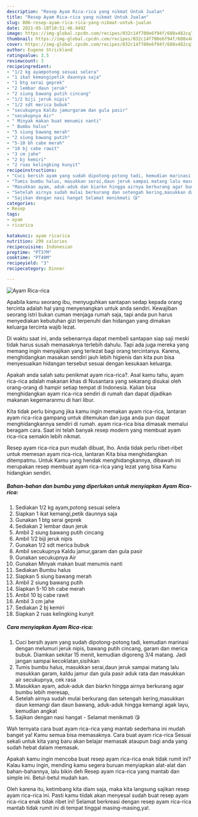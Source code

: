 ```yaml
---
description: "Resep Ayam Rica-rica yang nikmat Untuk Jualan"
title: "Resep Ayam Rica-rica yang nikmat Untuk Jualan"
slug: 806-resep-ayam-rica-rica-yang-nikmat-untuk-jualan
date: 2021-05-18T10:51:46.949Z
image: https://img-global.cpcdn.com/recipes/032c14f700e6f94f/680x482cq70/ayam-rica-rica-foto-resep-utama.jpg
thumbnail: https://img-global.cpcdn.com/recipes/032c14f700e6f94f/680x482cq70/ayam-rica-rica-foto-resep-utama.jpg
cover: https://img-global.cpcdn.com/recipes/032c14f700e6f94f/680x482cq70/ayam-rica-rica-foto-resep-utama.jpg
author: Eugene Strickland
ratingvalue: 3.5
reviewcount: 3
recipeingredient:
- "1/2 kg ayampotong sesuai selera"
- "1 ikat kemangipetik daunnya saja"
- "1 btg serai geprek"
- "2 lembar daun jeruk"
- "2 siung bawang putih cincang"
- "1/2 biji jeruk nipis"
- "1/2 sdt merica bubuk"
- "secukupnya Kaldu jamurgaram dan gula pasir"
- "secukupnya Air"
- " Minyak makan buat menumis nanti"
- " Bumbu halus"
- "5 siung bawang merah"
- "2 siung bawang putih"
- "5-10 bh cabe merah"
- "10 bj cabe rawit"
- "3 cm jahe"
- "2 bj kemiri"
- "2 ruas kelingking kunyit"
recipeinstructions:
- "Cuci bersih ayam yang sudah dipotong-potong tadi, kemudian marinasi dengan melumuri jeruk nipis, bawang putih cincang, garam dan merica bubuk. Diamkan sekitar 15 menit, kemudian digoreng 3/4 matang. Jadi jangan sampai kecoklatan,sisihkan"
- "Tumis bumbu halus, masukkan serai,daun jeruk sampai matang lalu masukkan garam, kaldu jamur dan gula pasir aduk rata dan masukkan air secukupnya, cek rasa"
- "Masukkan ayam, aduk-aduk dan biarkn hingga airnya berkurang agar bumbu lebih meresap,"
- "Setelah airnya sudah mulai berkurang dan setengah kering,masukkan daun kemangi dan daun bawang, aduk-aduk hingga kemangi agak layu, kemudian angkat"
- "Sajikan dengan nasi hangat Selamat menikmati 😘"
categories:
- Resep
tags:
- ayam
- ricarica

katakunci: ayam ricarica 
nutrition: 299 calories
recipecuisine: Indonesian
preptime: "PT37M"
cooktime: "PT40M"
recipeyield: "3"
recipecategory: Dinner

---
```



![Ayam Rica-rica](https://img-global.cpcdn.com/recipes/032c14f700e6f94f/680x482cq70/ayam-rica-rica-foto-resep-utama.jpg)

Apabila kamu seorang ibu, menyuguhkan santapan sedap kepada orang tercinta adalah hal yang menyenangkan untuk anda sendiri. Kewajiban seorang istri bukan cuman menjaga rumah saja, tapi anda pun harus menyediakan kebutuhan gizi terpenuhi dan hidangan yang dimakan keluarga tercinta wajib lezat.

Di waktu  saat ini, anda sebenarnya dapat membeli santapan siap saji meski tidak harus susah memasaknya terlebih dahulu. Tapi ada juga mereka yang memang ingin menyajikan yang terlezat bagi orang tercintanya. Karena, menghidangkan masakan sendiri jauh lebih higienis dan kita pun bisa menyesuaikan hidangan tersebut sesuai dengan kesukaan keluarga. 



Apakah anda salah satu penikmat ayam rica-rica?. Asal kamu tahu, ayam rica-rica adalah makanan khas di Nusantara yang sekarang disukai oleh orang-orang di hampir setiap tempat di Indonesia. Kalian bisa menghidangkan ayam rica-rica sendiri di rumah dan dapat dijadikan makanan kegemaranmu di hari libur.

Kita tidak perlu bingung jika kamu ingin memakan ayam rica-rica, lantaran ayam rica-rica gampang untuk ditemukan dan juga anda pun dapat menghidangkannya sendiri di rumah. ayam rica-rica bisa dimasak memalui beragam cara. Saat ini telah banyak resep modern yang membuat ayam rica-rica semakin lebih nikmat.

Resep ayam rica-rica pun mudah dibuat, lho. Anda tidak perlu ribet-ribet untuk memesan ayam rica-rica, lantaran Kita bisa menghidangkan ditempatmu. Untuk Kamu yang hendak menghidangkannya, dibawah ini merupakan resep membuat ayam rica-rica yang lezat yang bisa Kamu hidangkan sendiri.

<!--inarticleads1-->

##### Bahan-bahan dan bumbu yang diperlukan untuk menyiapkan Ayam Rica-rica:

1. Sediakan 1/2 kg ayam,potong sesuai selera
1. Siapkan 1 ikat kemangi,petik daunnya saja
1. Gunakan 1 btg serai geprek
1. Sediakan 2 lembar daun jeruk
1. Ambil 2 siung bawang putih cincang
1. Ambil 1/2 biji jeruk nipis
1. Gunakan 1/2 sdt merica bubuk
1. Ambil secukupnya Kaldu jamur,garam dan gula pasir
1. Gunakan secukupnya Air
1. Gunakan  Minyak makan buat menumis nanti
1. Sediakan  Bumbu halus
1. Siapkan 5 siung bawang merah
1. Ambil 2 siung bawang putih
1. Siapkan 5-10 bh cabe merah
1. Ambil 10 bj cabe rawit
1. Ambil 3 cm jahe
1. Sediakan 2 bj kemiri
1. Siapkan 2 ruas kelingking kunyit




<!--inarticleads2-->

##### Cara menyiapkan Ayam Rica-rica:

1. Cuci bersih ayam yang sudah dipotong-potong tadi, kemudian marinasi dengan melumuri jeruk nipis, bawang putih cincang, garam dan merica bubuk. Diamkan sekitar 15 menit, kemudian digoreng 3/4 matang. Jadi jangan sampai kecoklatan,sisihkan
1. Tumis bumbu halus, masukkan serai,daun jeruk sampai matang lalu masukkan garam, kaldu jamur dan gula pasir aduk rata dan masukkan air secukupnya, cek rasa
1. Masukkan ayam, aduk-aduk dan biarkn hingga airnya berkurang agar bumbu lebih meresap,
1. Setelah airnya sudah mulai berkurang dan setengah kering,masukkan daun kemangi dan daun bawang, aduk-aduk hingga kemangi agak layu, kemudian angkat
1. Sajikan dengan nasi hangat - Selamat menikmati 😘




Wah ternyata cara buat ayam rica-rica yang mantab sederhana ini mudah banget ya! Kamu semua bisa memasaknya. Cara buat ayam rica-rica Sesuai sekali untuk kita yang baru akan belajar memasak ataupun bagi anda yang sudah hebat dalam memasak.

Apakah kamu ingin mencoba buat resep ayam rica-rica enak tidak rumit ini? Kalau kamu ingin, mending kamu segera buruan menyiapkan alat-alat dan bahan-bahannya, lalu bikin deh Resep ayam rica-rica yang mantab dan simple ini. Betul-betul mudah kan. 

Oleh karena itu, ketimbang kita diam saja, maka kita langsung sajikan resep ayam rica-rica ini. Pasti kamu tiidak akan menyesal sudah buat resep ayam rica-rica enak tidak ribet ini! Selamat berkreasi dengan resep ayam rica-rica mantab tidak rumit ini di tempat tinggal masing-masing,ya!.

